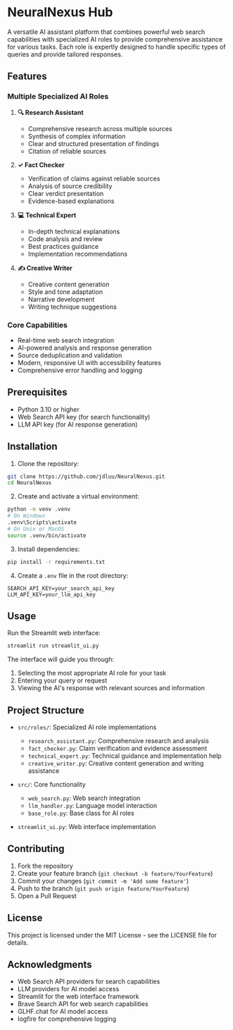 # NeuralNexus Hub

A versatile AI assistant platform that combines powerful web search capabilities with specialized AI roles to provide comprehensive assistance for various tasks. Each role is expertly designed to handle specific types of queries and provide tailored responses.

## Features

### Multiple Specialized AI Roles

1. **🔍 Research Assistant**
   - Comprehensive research across multiple sources
   - Synthesis of complex information
   - Clear and structured presentation of findings
   - Citation of reliable sources

2. **✓ Fact Checker**
   - Verification of claims against reliable sources
   - Analysis of source credibility
   - Clear verdict presentation
   - Evidence-based explanations

3. **💻 Technical Expert**
   - In-depth technical explanations
   - Code analysis and review
   - Best practices guidance
   - Implementation recommendations

4. **✍️ Creative Writer**
   - Creative content generation
   - Style and tone adaptation
   - Narrative development
   - Writing technique suggestions

### Core Capabilities

- Real-time web search integration
- AI-powered analysis and response generation
- Source deduplication and validation
- Modern, responsive UI with accessibility features
- Comprehensive error handling and logging

## Prerequisites

- Python 3.10 or higher
- Web Search API key (for search functionality)
- LLM API key (for AI response generation)

## Installation

1. Clone the repository:
```bash
git clone https://github.com/jdluu/NeuralNexus.git
cd NeuralNexus
```

2. Create and activate a virtual environment:
```bash
python -m venv .venv
# On Windows
.venv\Scripts\activate
# On Unix or MacOS
source .venv/bin/activate
```

3. Install dependencies:
```bash
pip install -r requirements.txt
```

4. Create a `.env` file in the root directory:
```env
SEARCH_API_KEY=your_search_api_key
LLM_API_KEY=your_llm_api_key
```

## Usage

Run the Streamlit web interface:
```bash
streamlit run streamlit_ui.py
```

The interface will guide you through:
1. Selecting the most appropriate AI role for your task
2. Entering your query or request
3. Viewing the AI's response with relevant sources and information

## Project Structure

- `src/roles/`: Specialized AI role implementations
  - `research_assistant.py`: Comprehensive research and analysis
  - `fact_checker.py`: Claim verification and evidence assessment
  - `technical_expert.py`: Technical guidance and implementation help
  - `creative_writer.py`: Creative content generation and writing assistance
  
- `src/`: Core functionality
  - `web_search.py`: Web search integration
  - `llm_handler.py`: Language model interaction
  - `base_role.py`: Base class for AI roles

- `streamlit_ui.py`: Web interface implementation

## Contributing

1. Fork the repository
2. Create your feature branch (`git checkout -b feature/YourFeature`)
3. Commit your changes (`git commit -m 'Add some feature'`)
4. Push to the branch (`git push origin feature/YourFeature`)
5. Open a Pull Request

## License

This project is licensed under the MIT License - see the LICENSE file for details.

## Acknowledgments

- Web Search API providers for search capabilities
- LLM providers for AI model access
- Streamlit for the web interface framework
- Brave Search API for web search capabilities
- GLHF.chat for AI model access
- logfire for comprehensive logging
